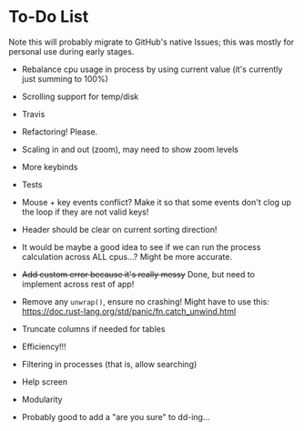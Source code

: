 # To-Do List

Note this will probably migrate to GitHub's native Issues; this was mostly for personal use during early stages.

- Rebalance cpu usage in process by using current value (it's currently just summing to 100%)

- Scrolling support for temp/disk

- Travis

- Refactoring! Please.

- Scaling in and out (zoom), may need to show zoom levels

- More keybinds

- Tests

- Mouse + key events conflict? Make it so that some events don't clog up the loop if they are not valid keys!

- Header should be clear on current sorting direction!

- It would be maybe a good idea to see if we can run the process calculation across ALL cpus...? Might be more accurate.

- ~~Add custom error because it's really messy~~ Done, but need to implement across rest of app!

- Remove any `unwrap()`, ensure no crashing! Might have to use this: <https://doc.rust-lang.org/std/panic/fn.catch_unwind.html>

- Truncate columns if needed for tables

- Efficiency!!!

- Filtering in processes (that is, allow searching)

- Help screen

- Modularity

- Probably good to add a "are you sure" to dd-ing...
